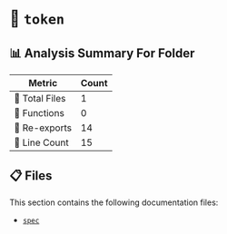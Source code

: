 # 📁 `token`

## 📊 Analysis Summary For Folder

| Metric | Count |
|--------|-------|
| 📁 Total Files | 1 |
| 🔧 Functions | 0 |
| 🔄 Re-exports | 14 |
| 🔢 Line Count | 15 |


## 📋 Files

This section contains the following documentation files:

- [`spec`](./spec.md)